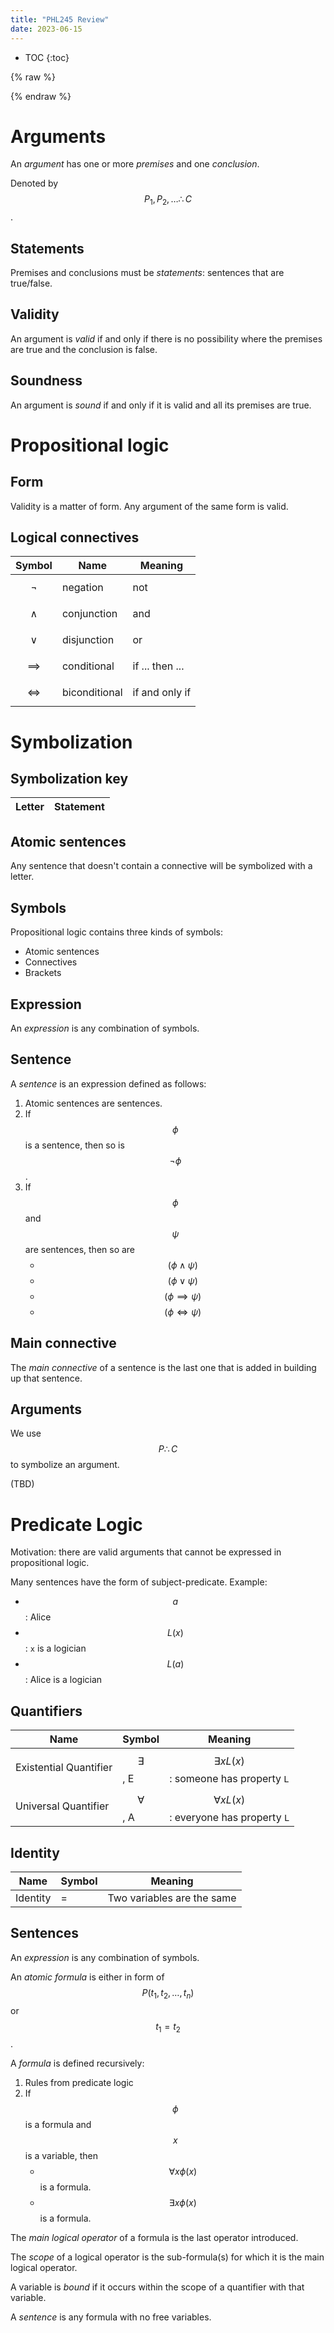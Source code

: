 ```yaml
---
title: "PHL245 Review"
date: 2023-06-15
---
```


* TOC
{:toc}

{% raw %}
<script id="MathJax-script" async src="https://cdn.jsdelivr.net/npm/mathjax@3/es5/tex-mml-chtml.js"></script>
{% endraw %}

# Arguments

An *argument* has one or more *premises* and one *conclusion*.

Denoted by
$$P_1, P_2, \ldots \therefore C$$.

## Statements

Premises and conclusions must be *statements*: sentences that are
true/false.

## Validity

An argument is *valid* if and only if there is no possibility where
the premises are true and the conclusion is false.

## Soundness

An argument is *sound* if and only if it is valid and all its premises
are true.

# Propositional logic

## Form

Validity is a matter of form. Any argument of the same form is valid.

## Logical connectives

| Symbol | Name | Meaning |
|-|-|-|
| $$\neg$$ | negation | not |
| $$\wedge$$ | conjunction | and |
| $$\vee$$ | disjunction | or |
| $$\implies$$ | conditional | if ... then ... |
| $$\iff$$ | biconditional | if and only if |

# Symbolization

## Symbolization key

| Letter | Statement |
|-|-|

## Atomic sentences

Any sentence that doesn't contain a connective will be symbolized with a letter.

## Symbols

Propositional logic contains three kinds of symbols:

- Atomic sentences
- Connectives
- Brackets

## Expression

An *expression* is any combination of symbols.

## Sentence

A *sentence* is an expression defined as follows:

1. Atomic sentences are sentences.
2. If $$\phi$$ is a sentence, then so is $$\neg \phi$$.
3. If $$\phi$$ and $$\psi$$ are sentences, then so are
    - $$(\phi \wedge \psi)$$
    - $$(\phi \vee \psi)$$
    - $$(\phi \implies \psi)$$
    - $$(\phi \iff \psi)$$

## Main connective

The *main connective* of a sentence is the last one that is added in
building up that sentence.

## Arguments

We use $$P \therefore C$$ to symbolize an argument.

(TBD)

# Predicate Logic

Motivation: there are valid arguments that cannot be expressed in propositional logic.

Many sentences have the form of subject-predicate.
Example:

- $$a$$: Alice
- $$L(x)$$: `x` is a logician
- $$L(a)$$: Alice is a logician

## Quantifiers

| Name | Symbol | Meaning |
|-|-|-|
| Existential Quantifier | $$\exists$$, E | $$\exists x L(x)$$: someone has property `L` |
| Universal Quantifier | $$\forall$$, A | $$\forall x L(x)$$: everyone has property `L` |

## Identity

| Name | Symbol | Meaning |
|-|-|-|
| Identity | = | Two variables are the same |

## Sentences

An *expression* is any combination of symbols.

An *atomic formula* is either in form of $$P(t_1, t_2, \ldots, t_n)$$ or $$t_1 = t_2$$.

A *formula* is defined recursively:

1. Rules from predicate logic
2. If $$\phi$$ is a formula and $$x$$ is a variable, then
    - $$\forall x \phi(x)$$ is a formula.
    - $$\exists x \phi(x)$$ is a formula.

The *main logical operator* of a formula is the last operator introduced.

The *scope* of a logical operator is the sub-formula(s) for which it is the
main logical operator.

A variable is *bound* if it occurs within the scope of a quantifier with that
variable.

A *sentence* is any formula with no free variables.
